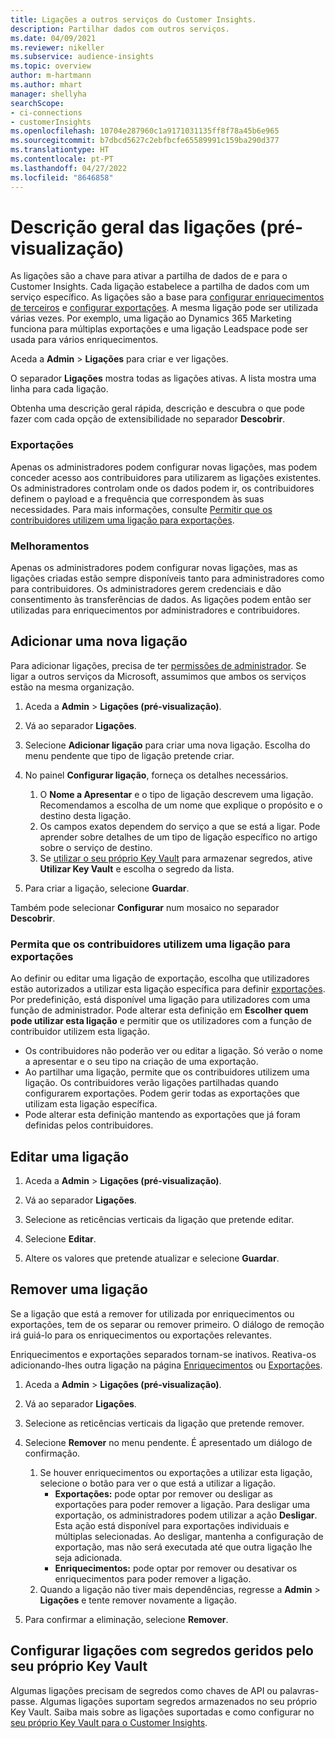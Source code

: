 ```yaml
---
title: Ligações a outros serviços do Customer Insights.
description: Partilhar dados com outros serviços.
ms.date: 04/09/2021
ms.reviewer: nikeller
ms.subservice: audience-insights
ms.topic: overview
author: m-hartmann
ms.author: mhart
manager: shellyha
searchScope:
- ci-connections
- customerInsights
ms.openlocfilehash: 10704e287960c1a9171031135ff8f78a45b6e965
ms.sourcegitcommit: b7dbcd5627c2ebfbcfe65589991c159ba290d377
ms.translationtype: HT
ms.contentlocale: pt-PT
ms.lasthandoff: 04/27/2022
ms.locfileid: "8646858"
---
```

# <a name="connections-preview-overview"></a>Descrição geral das ligações (pré-visualização)

As ligações são a chave para ativar a partilha de dados de e para o Customer Insights. Cada ligação estabelece a partilha de dados com um serviço específico. As ligações são a base para [configurar enriquecimentos de terceiros](enrichment-hub.md) e [configurar exportações](export-destinations.md). A mesma ligação pode ser utilizada várias vezes. Por exemplo, uma ligação ao Dynamics 365 Marketing funciona para múltiplas exportações e uma ligação Leadspace pode ser usada para vários enriquecimentos.

Aceda a **Admin** > **Ligações** para criar e ver ligações.

O separador **Ligações** mostra todas as ligações ativas. A lista mostra uma linha para cada ligação. 

Obtenha uma descrição geral rápida, descrição e descubra o que pode fazer com cada opção de extensibilidade no separador **Descobrir**.

### <a name="exports"></a>Exportações

Apenas os administradores podem configurar novas ligações, mas podem conceder acesso aos contribuidores para utilizarem as ligações existentes. Os administradores controlam onde os dados podem ir, os contribuidores definem o payload e a frequência que correspondem às suas necessidades. Para mais informações, consulte [Permitir que os contribuidores utilizem uma ligação para exportações](#allow-contributors-to-use-a-connection-for-exports).

### <a name="enrichments"></a>Melhoramentos

Apenas os administradores podem configurar novas ligações, mas as ligações criadas estão sempre disponíveis tanto para administradores como para contribuidores. Os administradores gerem credenciais e dão consentimento às transferências de dados. As ligações podem então ser utilizadas para enriquecimentos por administradores e contribuidores.

## <a name="add-a-new-connection"></a>Adicionar uma nova ligação

Para adicionar ligações, precisa de ter [permissões de administrador](permissions.md). Se ligar a outros serviços da Microsoft, assumimos que ambos os serviços estão na mesma organização.

1. Aceda a **Admin** > **Ligações (pré-visualização)**.

1. Vá ao separador **Ligações**.

1. Selecione **Adicionar ligação** para criar uma nova ligação. Escolha do menu pendente que tipo de ligação pretende criar.

1. No painel **Configurar ligação**, forneça os detalhes necessários. 
   1. O **Nome a Apresentar** e o tipo de ligação descrevem uma ligação. Recomendamos a escolha de um nome que explique o propósito e o destino desta ligação.
   1. Os campos exatos dependem do serviço a que se está a ligar. Pode aprender sobre detalhes de um tipo de ligação específico no artigo sobre o serviço de destino.
   1. Se [utilizar o seu próprio Key Vault](use-azure-key-vault.md) para armazenar segredos, ative **Utilizar Key Vault** e escolha o segredo da lista.

1. Para criar a ligação, selecione **Guardar**.

Também pode selecionar **Configurar** num mosaico no separador **Descobrir**.

### <a name="allow-contributors-to-use-a-connection-for-exports"></a>Permita que os contribuidores utilizem uma ligação para exportações

Ao definir ou editar uma ligação de exportação, escolha que utilizadores estão autorizados a utilizar esta ligação específica para definir [exportações](export-destinations.md). Por predefinição, está disponível uma ligação para utilizadores com uma função de administrador. Pode alterar esta definição em **Escolher quem pode utilizar esta ligação** e permitir que os utilizadores com a função de contribuidor utilizem esta ligação.

- Os contribuidores não poderão ver ou editar a ligação. Só verão o nome a apresentar e o seu tipo na criação de uma exportação.
- Ao partilhar uma ligação, permite que os contribuidores utilizem uma ligação. Os contribuidores verão ligações partilhadas quando configurarem exportações. Podem gerir todas as exportações que utilizam esta ligação específica.
- Pode alterar esta definição mantendo as exportações que já foram definidas pelos contribuidores.

## <a name="edit-a-connection"></a>Editar uma ligação

1. Aceda a **Admin** > **Ligações (pré-visualização)**.

1. Vá ao separador **Ligações**.

1. Selecione as reticências verticais da ligação que pretende editar.

1. Selecione **Editar**.

1. Altere os valores que pretende atualizar e selecione **Guardar**.

## <a name="remove-a-connection"></a>Remover uma ligação

Se a ligação que está a remover for utilizada por enriquecimentos ou exportações, tem de os separar ou remover primeiro. O diálogo de remoção irá guiá-lo para os enriquecimentos ou exportações relevantes. 

Enriquecimentos e exportações separados tornam-se inativos. Reativa-os adicionando-lhes outra ligação na página [Enriquecimentos](enrichment-hub.md) ou [Exportações](export-destinations.md).

1. Aceda a **Admin** > **Ligações (pré-visualização)**.

1. Vá ao separador **Ligações**.

1. Selecione as reticências verticais da ligação que pretende remover.

1. Selecione **Remover** no menu pendente. É apresentado um diálogo de confirmação.

   1. Se houver enriquecimentos ou exportações a utilizar esta ligação, selecione o botão para ver o que está a utilizar a ligação.
      - **Exportações:** pode optar por remover ou desligar as exportações para poder remover a ligação. Para desligar uma exportação, os administradores podem utilizar a ação **Desligar**. Esta ação está disponível para exportações individuais e múltiplas selecionadas. Ao desligar, mantenha a configuração de exportação, mas não será executada até que outra ligação lhe seja adicionada.
      - **Enriquecimentos:** pode optar por remover ou desativar os enriquecimentos para poder remover a ligação. 
   1. Quando a ligação não tiver mais dependências, regresse a **Admin** > **Ligações** e tente remover novamente a ligação.

1. Para confirmar a eliminação, selecione **Remover**.

## <a name="set-up-connections-with-secrets-managed-by-your-own-key-vault"></a>Configurar ligações com segredos geridos pelo seu próprio Key Vault

Algumas ligações precisam de segredos como chaves de API ou palavras-passe. Algumas ligações suportam segredos armazenados no seu próprio Key Vault. Saiba mais sobre as ligações suportadas e como configurar no [seu próprio Key Vault para o Customer Insights](use-azure-key-vault.md).
